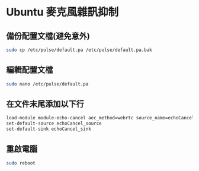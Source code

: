 # Ubuntu 麥克風雜訊抑制
## 備份配置文檔(避免意外)
```bash
sudo cp /etc/pulse/default.pa /etc/pulse/default.pa.bak
```
## 編輯配置文檔
```bash
sudo nano /etc/pulse/default.pa
```
## 在文件末尾添加以下行
```bash
load-module module-echo-cancel aec_method=webrtc source_name=echoCancel_source sink_name=echoCancel_sink
set-default-source echoCancel_source
set-default-sink echoCancel_sink
```
## 重啟電腦
```bash
sudo reboot
```